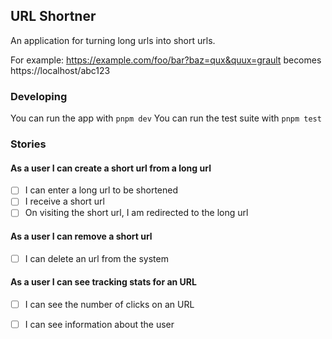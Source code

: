 ## URL Shortner

An application for turning long urls into short urls.

For example:
  https://example.com/foo/bar?baz=qux&quux=grault
  becomes
  https://localhost/abc123

### Developing

You can run the app with `pnpm dev`
You can run the test suite with `pnpm test`

### Stories

#### As a user I can create a short url from a long url

* [ ] I can enter a long url to be shortened
* [ ] I receive a short url
* [ ] On visiting the short url, I am redirected to the long url

#### As a user I can remove a short url

* [ ] I can delete an url from the system

#### As a user I can see tracking stats for an URL

* [ ] I can see the number of clicks on an URL
* [ ] I can see information about the user

